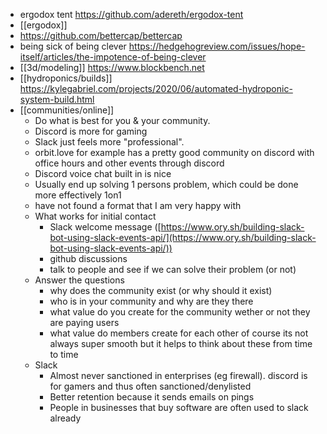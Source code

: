 - ergodox tent https://github.com/adereth/ergodox-tent
- [[ergodox]]
- https://github.com/bettercap/bettercap
- being sick of being clever https://hedgehogreview.com/issues/hope-itself/articles/the-impotence-of-being-clever
- [[3d/modeling]] https://www.blockbench.net
- [[hydroponics/builds]] https://kylegabriel.com/projects/2020/06/automated-hydroponic-system-build.html
- [[communities/online]]
	- Do what is best for you & your community.
	- Discord is more for gaming
	- Slack just feels more "professional".
	- orbit.love for example has a pretty good community on discord with office hours and other events through discord
	- Discord voice chat built in is nice
	- Usually end up solving 1 persons problem, which could be done more effectively 1on1
	- have not found a format that I am very happy with
	- What works for initial contact
		- Slack welcome message ([https://www.ory.sh/building-slack-bot-using-slack-events-api/](https://www.ory.sh/building-slack-bot-using-slack-events-api/))
		- github discussions
		- talk to people and see if we can solve their problem (or not)
	- Answer the questions
		- why does the community exist (or why should it exist)
		- who is in your community and why are they there
		- what value do you create for the community wether or not they are paying users
		- what value do members create for each other 
		  of course its not always super smooth but it helps to think about these from time to time
	- Slack
		- Almost never sanctioned in enterprises (eg firewall). discord is for gamers and thus often sanctioned/denylisted
		- Better retention because it sends emails on pings
		- People in businesses that buy software are often used to slack already